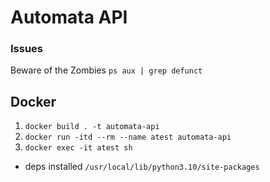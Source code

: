 # Automata API

### Issues
Beware of the Zombies `ps aux | grep defunct`

## Docker 
1. `docker build . -t automata-api` 
2. `docker run -itd --rm --name atest automata-api`
3. `docker exec -it atest sh`

* deps installed `/usr/local/lib/python3.10/site-packages`